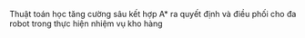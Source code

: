 Thuật toán học tăng cường sâu kết hợp A* ra quyết định và điều phối cho đa robot trong thực hiện nhiệm vụ kho hàng
